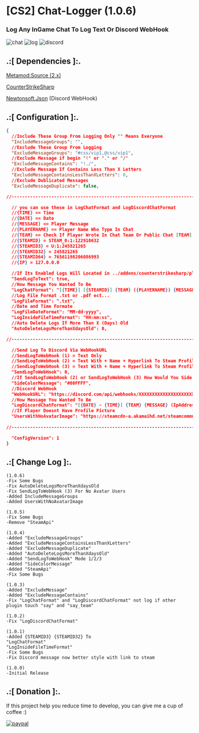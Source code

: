 # [CS2] Chat-Logger (1.0.6)

### Log Any InGame Chat To Log Text Or Discord WebHook

![chat](https://github.com/oqyh/cs2-Chat-Logger/assets/48490385/1a57cca9-5892-4014-9587-6ab4f21480bb)
![log](https://github.com/oqyh/cs2-Chat-Logger/assets/48490385/b745d3e6-e78d-4d91-ab6e-e8cbd7864413)
![discord](https://github.com/oqyh/cs2-Chat-Logger/assets/48490385/61e35453-8cc5-440b-a457-51c468fd2f39)


## .:[ Dependencies ]:.
[Metamod:Source (2.x)](https://www.sourcemm.net/downloads.php/?branch=master)

[CounterStrikeSharp](https://github.com/roflmuffin/CounterStrikeSharp/releases)

[Newtonsoft.Json](https://www.nuget.org/packages/Newtonsoft.Json) (Discord WebHook)


## .:[ Configuration ]:.
```json
{
  //Include These Group From Logging Only "" Means Everyone
  "IncludeMessageGroups": "",
  //Exclude These Group From Logging
  "ExcludeMessageGroups": "#css/vip1,@css/vip1",
  //Exclude Message if begin "!" or "." or "/"
  "ExcludeMessageContains": "!./",
  //Exclude Message If Contains Less Than X Letters
  "ExcludeMessageContainsLessThanXLetters": 0,
  //Exclude Dublicated Messages
  "ExcludeMessageDuplicate": false,

//-----------------------------------------------------------------------------------------

  // you can use these in LogChatFormat and LogDiscordChatFormat
  //{TIME} == Time
  //{DATE} == Date
  //{MESSAGE} == Player Message
  //{PLAYERNAME} == Player Name Who Type In Chat
  //{TEAM} == Check If Player Wrote In Chat Team Or Public Chat [TEAM] [ALL]
  //{STEAMID} = STEAM_0:1:122910632
  //{STEAMID3} = U:1:245821265
  //{STEAMID32} = 245821265
  //{STEAMID64} = 76561198206086993
  //{IP} = 127.0.0.0

  //If Its Enabled Logs Will Located in ../addons/counterstrikesharp/plugins/Chat_Logger/logs/
  "SendLogToText": true,
  //How Message You Wanted To Be
  "LogChatFormat": "[{TIME}] [{STEAMID}] {TEAM} ({PLAYERNAME}) {MESSAGE}",
  //Log File Format .txt or .pdf ect...
  "LogFileFormat": ".txt",
  //Date and Time Formate
  "LogFileDateFormat": "MM-dd-yyyy",
  "LogInsideFileTimeFormat": "HH:mm:ss",
  //Auto Delete Logs If More Than X (Days) Old
  "AutoDeleteLogsMoreThanXdaysOld": 0,

//-----------------------------------------------------------------------------------------

  //Send Log To Discord Via WebHookURL
  //SendLogToWebHook (1) = Text Only
  //SendLogToWebHook (2) = Text With + Name + Hyperlink To Steam Profile
  //SendLogToWebHook (3) = Text With + Name + Hyperlink To Steam Profile + Profile Picture
  "SendLogToWebHook": 0,
  //If SendLogToWebHook (2) or SendLogToWebHook (3) How Would You Side Color Message To Be Check (https://www.color-hex.com/) For Colors
  "SideColorMessage": "#00FFFF",
  //Discord WebHook
  "WebHookURL": "https://discord.com/api/webhooks/XXXXXXXXXXXXXXXXXXXXXXXXXXXXXXXXXXXXXXXXXXXXXXXXXXXXXX",
  //How Message You Wanted To Be
  "LogDiscordChatFormat": "[{DATE} - {TIME}] {TEAM} {MESSAGE} (IpAddress: {IP})",
  //If Player Doesnt Have Profile Picture
  "UsersWithNoAvatarImage": "https://steamcdn-a.akamaihd.net/steamcommunity/public/images/avatars/b5/b5bd56c1aa4644a474a2e4972be27ef9e82e517e_full.jpg",
  
//-----------------------------------------------------------------------------------------

  "ConfigVersion": 1
}
```


## .:[ Change Log ]:.
```
(1.0.6)
-Fix Some Bugs
-Fix AutoDeleteLogsMoreThanXdaysOld
-Fix SendLogToWebHook (3) For No Avatar Users
-Added IncludeMessageGroups
-Added UsersWithNoAvatarImage

(1.0.5)
-Fix Some Bugs
-Remove "SteamApi"

(1.0.4)
-Added "ExcludeMessageGroups" 
-Added "ExcludeMessageContainsLessThanXLetters"
-Added "ExcludeMessageDuplicate"
-Added "AutoDeleteLogsMoreThanXdaysOld"
-Added "SendLogToWebHook" Mode 1/2/3
-Added "SideColorMessage"
-Added "SteamApi"
-Fix Some Bugs

(1.0.3)
-Added "ExcludeMessage" 
-Added "ExcludeMessageContains"
-Fix "LogChatFormat" and "LogDiscordChatFormat" not log if other plugin touch "say" and "say_team" 

(1.0.2)
-Fix "LogDiscordChatFormat"

(1.0.1)
-Added {STEAMID3} {STEAMID32} To
"LogChatFormat"
"LogInsideFileTimeFormat"
-Fix Some Bugs
-Fix Discord message now better style with link to steam

(1.0.0)
-Initial Release
```

## .:[ Donation ]:.

If this project help you reduce time to develop, you can give me a cup of coffee :)

[![paypal](https://www.paypalobjects.com/en_US/i/btn/btn_donateCC_LG.gif)](https://paypal.me/oQYh)

